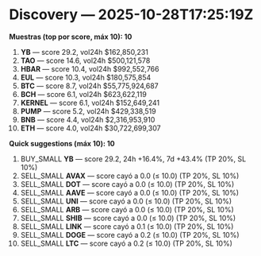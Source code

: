 # Discovery — 2025-10-28T17:25:19Z

**Muestras (top por score, máx 10): 10**

1. **YB** — score 29.2, vol24h $162,850,231
2. **TAO** — score 14.6, vol24h $500,121,578
3. **HBAR** — score 10.4, vol24h $992,552,766
4. **EUL** — score 10.3, vol24h $180,575,854
5. **BTC** — score 8.7, vol24h $55,775,924,687
6. **BCH** — score 6.1, vol24h $623,622,119
7. **KERNEL** — score 6.1, vol24h $152,649,241
8. **PUMP** — score 5.2, vol24h $429,338,519
9. **BNB** — score 4.4, vol24h $2,316,953,910
10. **ETH** — score 4.0, vol24h $30,722,699,307

**Quick suggestions (máx 10): 10**

1. BUY_SMALL **YB** — score 29.2, 24h +16.4%, 7d +43.4% (TP 20%, SL 10%)
2. SELL_SMALL **AVAX** — score cayó a 0.0 (≤ 10.0) (TP 20%, SL 10%)
3. SELL_SMALL **DOT** — score cayó a 0.0 (≤ 10.0) (TP 20%, SL 10%)
4. SELL_SMALL **AAVE** — score cayó a 0.0 (≤ 10.0) (TP 20%, SL 10%)
5. SELL_SMALL **UNI** — score cayó a 0.0 (≤ 10.0) (TP 20%, SL 10%)
6. SELL_SMALL **ARB** — score cayó a 0.0 (≤ 10.0) (TP 20%, SL 10%)
7. SELL_SMALL **SHIB** — score cayó a 0.0 (≤ 10.0) (TP 20%, SL 10%)
8. SELL_SMALL **LINK** — score cayó a 0.1 (≤ 10.0) (TP 20%, SL 10%)
9. SELL_SMALL **DOGE** — score cayó a 0.2 (≤ 10.0) (TP 20%, SL 10%)
10. SELL_SMALL **LTC** — score cayó a 0.2 (≤ 10.0) (TP 20%, SL 10%)